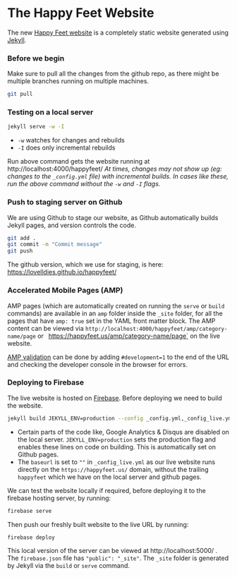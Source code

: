 # The Happy Feet Website
The new [Happy Feet website](https://happyfeet.us) is a completely static website generated using [Jekyll](https://jekyllrb.com/).

### Before we begin
Make sure to pull all the changes from the github repo, as there might be multiple branches running on multiple machines.
```sh
git pull
```

### Testing on a local server
```sh
jekyll serve -w -I
```
- `-w` watches for changes and rebuilds
- `-I` does only incremental rebuilds

Run above command gets the website running at http://localhost:4000/happyfeet/
*At times, changes may not show up (eg: changes to the `_config.yml` file) with incremental builds. In cases like these, run the above command without the `-w` and `-I` flags.*

### Push to staging server on Github
We are using Github to stage our website, as Github automatically builds Jekyll pages, and version controls the code.
```sh
git add .
git commit -m "Commit message"
git push
```
The github version, which we use for staging, is here: https://lovelldies.github.io/happyfeet/

### Accelerated Mobile Pages (AMP)
AMP pages (which are automatically created on running the `serve` or `build` commands) are available in an `amp` folder inside the `_site` folder, for all the pages that have `amp: true` set in the YAML front matter block. The AMP content can be viewed via `http://localhost:4000/happyfeet/amp/category-name/page` or ` `https://happyfeet.us/amp/category-name/page` on the live website.

[AMP validation](https://www.ampproject.org/docs/guides/validate) can be done by adding `#development=1` to the end of the URL and checking the developer console in the browser for errors.


### Deploying to Firebase
The live website is hosted on [Firebase](https://firebase.google.com/). Before deploying we need to build the website.
```sh
jekyll build JEKYLL_ENV=production --config _config.yml,_config_live.yml
```
- Certain parts of the code like, Google Analytics & Disqus are disabled on the local server. `JEKYLL_ENV=production` sets the production flag and enables these lines on code on building. This is automatically set on Github pages.
- The `baseurl` is set to `""` in `_config_live.yml` as our live website runs directly on the `https://happyfeet.us/` domain, without the trailing `happyfeet` which we have on the local server and github pages.

We can test the website locally if required, before deploying it to the firebase hosting server, by running:
```sh
firebase serve
```

Then push our freshly built website to the live URL by running:
```sh
firebase deploy
```

This local version of the server can be viewed at http://localhost:5000/ . The `firebase.json` file has `"public": "_site"`. The `_site` folder is generated by Jekyll via the `build` or `serve` command.